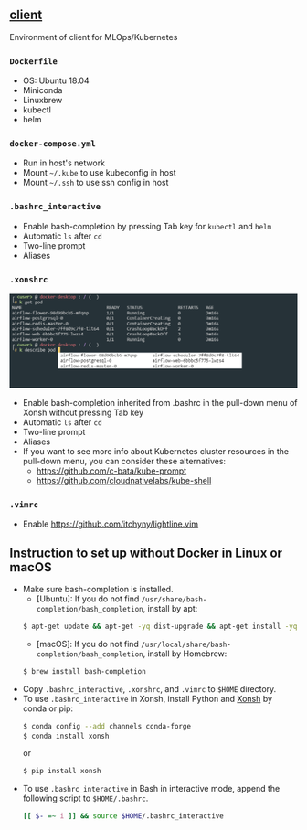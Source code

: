 ## [client](https://github.com/Minyus/ml_config/tree/master/client)
Environment of client for MLOps/Kubernetes


### `Dockerfile`
  - OS: Ubuntu 18.04
  - Miniconda
  - Linuxbrew
  - kubectl
  - helm

### `docker-compose.yml`
  - Run in host's network
  - Mount `~/.kube` to use kubeconfig in host
  - Mount `~/.ssh` to use ssh config in host

### `.bashrc_interactive`
  - Enable bash-completion by pressing Tab key for `kubectl` and `helm`
  - Automatic `ls` after `cd`
  - Two-line prompt
  - Aliases

### `.xonshrc`
  ![kubectl_in_Xonsh](https://github.com/Minyus/ml_config/blob/master/client/img/kubectl_in_Xonsh.png)
  - Enable bash-completion inherited from .bashrc in the pull-down menu of Xonsh without pressing Tab key 
  - Automatic `ls` after `cd`
  - Two-line prompt
  - Aliases
  - If you want to see more info about Kubernetes cluster resources in the pull-down menu, you can consider these alternatives:
    - https://github.com/c-bata/kube-prompt
    - https://github.com/cloudnativelabs/kube-shell

### `.vimrc`
  - Enable https://github.com/itchyny/lightline.vim

## Instruction to set up without Docker in Linux or macOS
  - Make sure bash-completion is installed.
    - [Ubuntu]: If you do not find `/usr/share/bash-completion/bash_completion`, install by apt:
     ```bash
     $ apt-get update && apt-get -yq dist-upgrade && apt-get install -yq --no-install-recommends bash-completion
     ```
    - [macOS]: If you do not find `/usr/local/share/bash-completion/bash_completion`, install by Homebrew:
     ```bash
     $ brew install bash-completion
     ```
  - Copy `.bashrc_interactive`, `.xonshrc`, and `.vimrc` to `$HOME` directory.
  - To use `.bashrc_interactive` in Xonsh, install Python and [Xonsh](https://xon.sh/index.html#installation) by conda or pip:
    ```bash
    $ conda config --add channels conda-forge
    $ conda install xonsh
    ```
    or
    ```bash
    $ pip install xonsh
    ```
  - To use `.bashrc_interactive` in Bash in interactive mode, append the following script to `$HOME/.bashrc`.
    ```bash
    [[ $- =~ i ]] && source $HOME/.bashrc_interactive
    ```